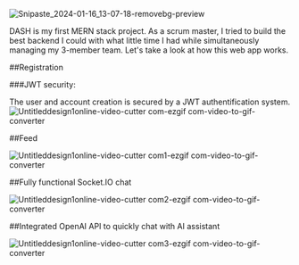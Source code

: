 ![Snipaste_2024-01-16_13-07-18-removebg-preview](https://github.com/DhiaBenHass1ne/DASH/assets/145467109/d0644af4-586d-4c01-bd3d-0d90ea8a17ae)

DASH is my first MERN stack project. As a scrum master, I tried to build the best backend I could with what little time I had while simultaneously managing my 3-member team.
Let's take a look at how this web app works.

##Registration

###JWT security:

The user and account creation is secured by a JWT authentification system.
![Untitleddesign1online-video-cutter com-ezgif com-video-to-gif-converter](https://github.com/DhiaBenHass1ne/DASH/assets/145467109/2300a077-9f5e-4b81-8497-65f4c6c20136)

##Feed

![Untitleddesign1online-video-cutter com1-ezgif com-video-to-gif-converter](https://github.com/DhiaBenHass1ne/DASH/assets/145467109/0ac94843-c5fb-415e-bb3f-bf69159f0b8e)

##Fully functional Socket.IO chat

![Untitleddesign1online-video-cutter com2-ezgif com-video-to-gif-converter](https://github.com/DhiaBenHass1ne/DASH/assets/145467109/163c9729-bdff-41e9-a51d-863671540715)

##Integrated OpenAI API to quickly chat with AI assistant

![Untitleddesign1online-video-cutter com3-ezgif com-video-to-gif-converter](https://github.com/DhiaBenHass1ne/DASH/assets/145467109/d1c44e65-d20e-4671-9c14-7fd74c55f118)

